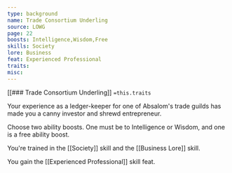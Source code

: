 ```yaml
---
type: background
name: Trade Consortium Underling 
source: LOWG
page: 22
boosts: Intelligence,Wisdom,Free
skills: Society
lore: Business
feat: Experienced Professional
traits: 
misc: 
---
```


[[### Trade Consortium Underling]]
`=this.traits`


Your experience as a ledger-keeper for one of Absalom's trade guilds has made you a canny investor and shrewd entrepreneur.

Choose two ability boosts. One must be to Intelligence or Wisdom, and one is a free ability boost.

You're trained in the [[Society]] skill and the [[Business Lore]] skill.

You gain the [[Experienced Professional]] skill feat.

